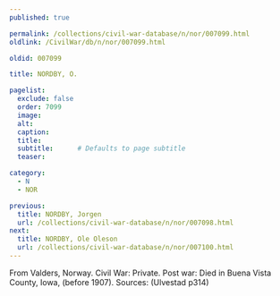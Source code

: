 ```yaml
---
published: true

permalink: /collections/civil-war-database/n/nor/007099.html
oldlink: /CivilWar/db/n/nor/007099.html

oldid: 007099

title: NORDBY, O.

pagelist:
  exclude: false
  order: 7099
  image: 
  alt:
  caption:
  title:
  subtitle:      # Defaults to page subtitle
  teaser:

category: 
  - N 
  - NOR

previous:
  title: NORDBY, Jorgen
  url: /collections/civil-war-database/n/nor/007098.html  
next:
  title: NORDBY, Ole Oleson
  url: /collections/civil-war-database/n/nor/007100.html   
---
```

From Valders, Norway. Civil War: Private. Post war: Died in Buena Vista County, Iowa, (before 1907). Sources: (Ulvestad p314)